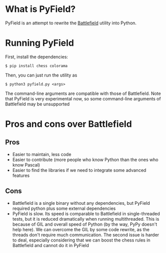 # What is PyField?

PyField is an attempt to rewrite the [Battlefield](../README.md#battlefield) utility into Python.

# Running PyField

First, install the dependencies:

```
$ pip install chess colorama
```

Then, you can just run the utility as

```
$ python3 pyfield.py <args>
```

The command-line arguments are compatible with those of Battlefield. Note that PyField is very
experimental now, so some command-line arguments of Battlefield may be unsupported

# Pros and cons over Battlefield

## Pros

- Easier to maintain, less code
- Easier to contribute (more people who know Python than the ones who know Pascal)
- Easier to find the libraries if we need to integrate some advanced features

## Cons

- Battlefield is a single binary without any dependencies, but PyField required python plus some
  external dependencies
- PyField is slow. Its speed is comparable to Battlefield in single-threaded tests, but it is
  reduced dramatically when running multithreaded. This is because of GIL and overall speed of
  Python (by the way, PyPy doesn't help here). We can overcome the GIL by some code rewrite, as the
  threads don't require much communication. The second issue is harder to deal, especially
  considering that we can boost the chess rules in Battlefield and cannot do it in PyField
